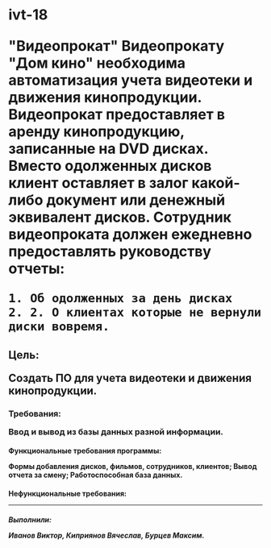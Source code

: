 <h1>ivt-18

"Видеопрокат" Видеопрокату "Дом кино" необходима автоматизация учета видеотеки и движения кинопродукции. Видеопрокат предоставляет в аренду кинопродукцию, записанные на DVD дисках. Вместо одолженных дисков клиент оставляет в залог какой-либо документ или денежный эквивалент дисков. Сотрудник видеопроката должен ежедневно предоставлять руководству отчеты:

	1. Об одолженных за день дисках
	2. 2. О клиентах которые не вернули диски вовремя.

<h2>Цель: 

Создать ПО для учета видеотеки и движения кинопродукции.

<h3>Требования:

Ввод и вывод из базы данных разной информации.

<h4>Функциональные требования программы:

Формы добавления дисков, фильмов, сотрудников, клиентов; Вывод отчета за смену; Работоспособная база данных. 

<h4>Нефункциональные требования:

----

<h5>Выполнили:

Иванов Виктор, Киприянов Вячеслав, Бурцев Максим.

